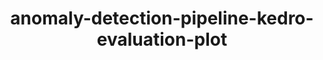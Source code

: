 ---
schema: default
title: anomaly-detection-pipeline-kedro-evaluation-plot
organization: ResponsibleAIML
notes: type = kedro_mlflow.io.artifacts.mlflow_artifact_dataset.MatplotlibWriter.MlflowMatplotlibWriter
resources:
  - name: anomaly-detection-pipeline-kedro-evaluation-plot
    url: 'https://github.com/ResponsibleAIML/django-kedro/tree/main/kedro-projects/anomaly-detection-pipeline-kedro/data/08_reporting/auc_plots.png'
    format: png
category:
  - 08-reporting
maintainer: 
maintainer_email: 
project:
  - anomaly-detection-pipeline-kedro
preview: |
  
---